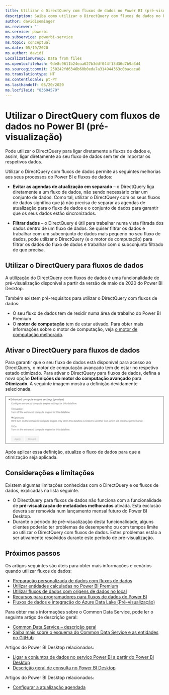 ```yaml
---
title: Utilizar o DirectQuery com fluxos de dados no Power BI (pré-visualização)
description: Saiba como utilizar o DirectQuery com fluxos de dados no Power BI
author: davidiseminger
ms.reviewer: ''
ms.service: powerbi
ms.subservice: powerbi-service
ms.topic: conceptual
ms.date: 05/19/2020
ms.author: davidi
LocalizationGroup: Data from files
ms.openlocfilehash: 9de8c9611b24eaa627b3ddf044f13d36d7b9a3d4
ms.sourcegitcommit: 250242fd6346b60b0eda7a314944363c0bacaca8
ms.translationtype: HT
ms.contentlocale: pt-PT
ms.lasthandoff: 05/20/2020
ms.locfileid: "83694579"
---
```

# <a name="use-directquery-with-dataflows-in-power-bi-preview"></a>Utilizar o DirectQuery com fluxos de dados no Power BI (pré-visualização)

Pode utilizar o DirectQuery para ligar diretamente a fluxos de dados e, assim, ligar diretamente ao seu fluxo de dados sem ter de importar os respetivos dados. 

Utilizar o DirectQuery com fluxos de dados permite as seguintes melhorias aos seus processos do Power BI e fluxos de dados:

* **Evitar as agendas de atualização em separado** – o DirectQuery liga diretamente a um fluxo de dados, não sendo necessário criar um conjunto de dados. Como tal, utilizar o DirectQuery com os seus fluxos de dados significa que já não precisa de separar as agendas de atualização para o fluxo de dados e o conjunto de dados para garantir que os seus dados estão sincronizados.

* **Filtrar dados** – o DirectQuery é útil para trabalhar numa vista filtrada dos dados dentro de um fluxo de dados. Se quiser filtrar os dados e trabalhar com um subconjunto de dados mais pequeno no seu fluxo de dados, pode utilizar o DirectQuery (e o motor de computação) para filtrar os dados do fluxo de dados e trabalhar com o subconjunto filtrado de que precisa.


## <a name="using-directquery-for-dataflows"></a>Utilizar o DirectQuery para fluxos de dados

A utilização do DirectQuery com fluxos de dados é uma funcionalidade de pré-visualização disponível a partir da versão de maio de 2020 do Power BI Desktop. 

Também existem pré-requisitos para utilizar o DirectQuery com fluxos de dados:

* O seu fluxo de dados tem de residir numa área de trabalho do Power BI Premium
* O **motor de computação** tem de estar ativado. Para obter mais informações sobre o motor de computação, veja [o motor de computação melhorado](service-dataflows-enhanced-compute-engine.md).

## <a name="enable-directquery-for-dataflows"></a>Ativar o DirectQuery para fluxos de dados

Para garantir que o seu fluxo de dados está disponível para acesso ao DirectQuery, o motor de computação avançado tem de estar no respetivo estado otimizado. Para ativar o DirectQuery para fluxos de dados, defina a nova opção **Definições do motor do computação avançado** para **Otimizado**. A seguinte imagem mostra a definição devidamente selecionada.

![Ativar o motor de computação avançado para os fluxos de dados](media/service-dataflows-directquery/dataflows-directquery-01.png)

Após aplicar essa definição, atualize o fluxo de dados para que a otimização seja aplicada. 


## <a name="considerations-and-limitations"></a>Considerações e limitações

Existem algumas limitações conhecidas com o DirectQuery e os fluxos de dados, explicadas na lista seguinte.

* O DirectQuery para fluxos de dados não funciona com a funcionalidade de **pré-visualização de metadados melhorados** ativada. Esta exclusão deverá ser removida num lançamento mensal futuro do Power BI Desktop.
* Durante o período de pré-visualização desta funcionalidade, alguns clientes poderão ter problemas de desempenho ou com tempos limite ao utilizar o DirectQuery com fluxos de dados. Estes problemas estão a ser ativamente resolvidos durante este período de pré-visualização.


## <a name="next-steps"></a>Próximos passos

Os artigos seguintes são úteis para obter mais informações e cenários quando utilizar fluxos de dados:

* [Preparação personalizada de dados com fluxos de dados](service-dataflows-overview.md)
* [Utilizar entidades calculadas no Power BI Premium](service-dataflows-computed-entities-premium.md)
* [Utilizar fluxos de dados com origens de dados no local](service-dataflows-on-premises-gateways.md)
* [Recursos para programadores para fluxos de dados do Power BI](service-dataflows-developer-resources.md)
* [Fluxos de dados e integração do Azure Data Lake (Pré-visualização)](service-dataflows-azure-data-lake-integration.md)

Para obter mais informações sobre o Common Data Service, pode ler o seguinte artigo de descrição geral:
* [Common Data Service – descrição geral](https://docs.microsoft.com/powerapps/common-data-model/overview)
* [Saiba mais sobre o esquema do Common Data Service e as entidades no GitHub](https://github.com/Microsoft/CDM)

Artigos do Power BI Desktop relacionados:

* [Ligar a conjuntos de dados no serviço Power BI a partir do Power BI Desktop](../connect-data/desktop-report-lifecycle-datasets.md)
* [Descrição geral de consulta no Power BI Desktop](desktop-query-overview.md)

Artigos do Power BI Desktop relacionados:
* [Configurar a atualização agendada](../connect-data/refresh-scheduled-refresh.md)
